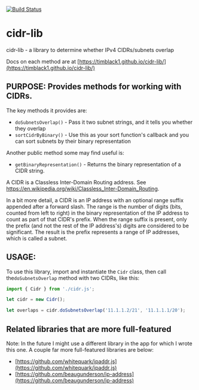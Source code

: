 [![Build Status](https://travis-ci.org/timblack1/cidr-lib.svg?branch=master)](https://travis-ci.org/timblack1/cidr-lib)
# cidr-lib
cidr-lib - a library to determine whether IPv4 CIDRs/subnets overlap

Docs on each method are at [https://timblack1.github.io/cidr-lib/](https://timblack1.github.io/cidr-lib/)

## PURPOSE:  Provides methods for working with CIDRs.

The key methods it provides are:

* `doSubnetsOverlap()` - Pass it two subnet strings, and it tells you whether they overlap
* `sortCidrByBinary()` - Use this as your sort function's callback and you can sort subnets by their binary representation

Another public method some may find useful is:

* `getBinaryRepresentation()` - Returns the binary representation of a CIDR string.

A CIDR is a Classless Inter-Domain Routing address.  See https://en.wikipedia.org/wiki/Classless_Inter-Domain_Routing.

In a bit more detail, a CIDR is an IP address with an optional range suffix appended after a forward slash.  The range is
the number of digits (bits, counted from left to right) in the binary representation of the IP address to count as part of 
that CIDR's prefix. When the range suffix is present, only the prefix (and not the rest of the IP address's) digits are 
considered to be significant.  The result is the prefix represents a range of IP addresses, which is called a subnet.

## USAGE:

To use this library, import and instantiate the `Cidr` class, then call the`doSubnetsOverlap` method with two CIDRs,
like this:

```javascript
import { Cidr } from './cidr.js';

let cidr = new Cidr();

let overlaps = cidr.doSubnetsOverlap('11.1.1.2/21', '11.1.1.1/20');
```

## Related libraries that are more full-featured

Note:  In the future I might use a different library in the app for which I wrote this one.  A couple far more full-featured
libraries are below:

* [https://github.com/whitequark/ipaddr.js](https://github.com/whitequark/ipaddr.js)
* [https://github.com/beaugunderson/ip-address](https://github.com/beaugunderson/ip-address)